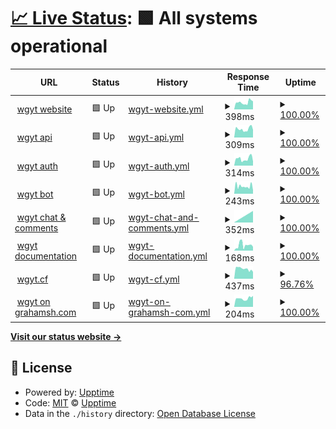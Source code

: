 # [📈 Live Status](https://stats.wgyt.tk): <!--live status--> **🟩 All systems operational**

<!--start: status pages-->
<!-- This summary is generated by Upptime (https://github.com/upptime/upptime) -->
<!-- Do not edit this manually, your changes will be overwritten -->
<!-- prettier-ignore -->
| URL | Status | History | Response Time | Uptime |
| --- | ------ | ------- | ------------- | ------ |
| <img alt="" src="https://favicons.githubusercontent.com/www.wgyt.tk" height="13"> [wgyt website](https://www.wgyt.tk) | 🟩 Up | [wgyt-website.yml](https://github.com/wgytwebsites/stats.wgyt.tk/commits/master/history/wgyt-website.yml) | <details><summary><img alt="Response time graph" src="./graphs/wgyt-website/response-time-week.png" height="20"> 398ms</summary><br><a href="https://stats.wgyt.tk/history/wgyt-website"><img alt="Response time 380" src="https://img.shields.io/endpoint?url=https%3A%2F%2Fraw.githubusercontent.com%2Fwgytwebsites%2Fstats.wgyt.tk%2Fmaster%2Fapi%2Fwgyt-website%2Fresponse-time.json"></a><br><a href="https://stats.wgyt.tk/history/wgyt-website"><img alt="24-hour response time 517" src="https://img.shields.io/endpoint?url=https%3A%2F%2Fraw.githubusercontent.com%2Fwgytwebsites%2Fstats.wgyt.tk%2Fmaster%2Fapi%2Fwgyt-website%2Fresponse-time-day.json"></a><br><a href="https://stats.wgyt.tk/history/wgyt-website"><img alt="7-day response time 398" src="https://img.shields.io/endpoint?url=https%3A%2F%2Fraw.githubusercontent.com%2Fwgytwebsites%2Fstats.wgyt.tk%2Fmaster%2Fapi%2Fwgyt-website%2Fresponse-time-week.json"></a><br><a href="https://stats.wgyt.tk/history/wgyt-website"><img alt="30-day response time 380" src="https://img.shields.io/endpoint?url=https%3A%2F%2Fraw.githubusercontent.com%2Fwgytwebsites%2Fstats.wgyt.tk%2Fmaster%2Fapi%2Fwgyt-website%2Fresponse-time-month.json"></a><br><a href="https://stats.wgyt.tk/history/wgyt-website"><img alt="1-year response time 380" src="https://img.shields.io/endpoint?url=https%3A%2F%2Fraw.githubusercontent.com%2Fwgytwebsites%2Fstats.wgyt.tk%2Fmaster%2Fapi%2Fwgyt-website%2Fresponse-time-year.json"></a></details> | <details><summary><a href="https://stats.wgyt.tk/history/wgyt-website">100.00%</a></summary><a href="https://stats.wgyt.tk/history/wgyt-website"><img alt="All-time uptime 100.00%" src="https://img.shields.io/endpoint?url=https%3A%2F%2Fraw.githubusercontent.com%2Fwgytwebsites%2Fstats.wgyt.tk%2Fmaster%2Fapi%2Fwgyt-website%2Fuptime.json"></a><br><a href="https://stats.wgyt.tk/history/wgyt-website"><img alt="24-hour uptime 100.00%" src="https://img.shields.io/endpoint?url=https%3A%2F%2Fraw.githubusercontent.com%2Fwgytwebsites%2Fstats.wgyt.tk%2Fmaster%2Fapi%2Fwgyt-website%2Fuptime-day.json"></a><br><a href="https://stats.wgyt.tk/history/wgyt-website"><img alt="7-day uptime 100.00%" src="https://img.shields.io/endpoint?url=https%3A%2F%2Fraw.githubusercontent.com%2Fwgytwebsites%2Fstats.wgyt.tk%2Fmaster%2Fapi%2Fwgyt-website%2Fuptime-week.json"></a><br><a href="https://stats.wgyt.tk/history/wgyt-website"><img alt="30-day uptime 100.00%" src="https://img.shields.io/endpoint?url=https%3A%2F%2Fraw.githubusercontent.com%2Fwgytwebsites%2Fstats.wgyt.tk%2Fmaster%2Fapi%2Fwgyt-website%2Fuptime-month.json"></a><br><a href="https://stats.wgyt.tk/history/wgyt-website"><img alt="1-year uptime 100.00%" src="https://img.shields.io/endpoint?url=https%3A%2F%2Fraw.githubusercontent.com%2Fwgytwebsites%2Fstats.wgyt.tk%2Fmaster%2Fapi%2Fwgyt-website%2Fuptime-year.json"></a></details>
| <img alt="" src="https://favicons.githubusercontent.com/api.wgyt.tk" height="13"> [wgyt api](https://api.wgyt.tk) | 🟩 Up | [wgyt-api.yml](https://github.com/wgytwebsites/stats.wgyt.tk/commits/master/history/wgyt-api.yml) | <details><summary><img alt="Response time graph" src="./graphs/wgyt-api/response-time-week.png" height="20"> 309ms</summary><br><a href="https://stats.wgyt.tk/history/wgyt-api"><img alt="Response time 317" src="https://img.shields.io/endpoint?url=https%3A%2F%2Fraw.githubusercontent.com%2Fwgytwebsites%2Fstats.wgyt.tk%2Fmaster%2Fapi%2Fwgyt-api%2Fresponse-time.json"></a><br><a href="https://stats.wgyt.tk/history/wgyt-api"><img alt="24-hour response time 356" src="https://img.shields.io/endpoint?url=https%3A%2F%2Fraw.githubusercontent.com%2Fwgytwebsites%2Fstats.wgyt.tk%2Fmaster%2Fapi%2Fwgyt-api%2Fresponse-time-day.json"></a><br><a href="https://stats.wgyt.tk/history/wgyt-api"><img alt="7-day response time 309" src="https://img.shields.io/endpoint?url=https%3A%2F%2Fraw.githubusercontent.com%2Fwgytwebsites%2Fstats.wgyt.tk%2Fmaster%2Fapi%2Fwgyt-api%2Fresponse-time-week.json"></a><br><a href="https://stats.wgyt.tk/history/wgyt-api"><img alt="30-day response time 317" src="https://img.shields.io/endpoint?url=https%3A%2F%2Fraw.githubusercontent.com%2Fwgytwebsites%2Fstats.wgyt.tk%2Fmaster%2Fapi%2Fwgyt-api%2Fresponse-time-month.json"></a><br><a href="https://stats.wgyt.tk/history/wgyt-api"><img alt="1-year response time 317" src="https://img.shields.io/endpoint?url=https%3A%2F%2Fraw.githubusercontent.com%2Fwgytwebsites%2Fstats.wgyt.tk%2Fmaster%2Fapi%2Fwgyt-api%2Fresponse-time-year.json"></a></details> | <details><summary><a href="https://stats.wgyt.tk/history/wgyt-api">100.00%</a></summary><a href="https://stats.wgyt.tk/history/wgyt-api"><img alt="All-time uptime 100.00%" src="https://img.shields.io/endpoint?url=https%3A%2F%2Fraw.githubusercontent.com%2Fwgytwebsites%2Fstats.wgyt.tk%2Fmaster%2Fapi%2Fwgyt-api%2Fuptime.json"></a><br><a href="https://stats.wgyt.tk/history/wgyt-api"><img alt="24-hour uptime 100.00%" src="https://img.shields.io/endpoint?url=https%3A%2F%2Fraw.githubusercontent.com%2Fwgytwebsites%2Fstats.wgyt.tk%2Fmaster%2Fapi%2Fwgyt-api%2Fuptime-day.json"></a><br><a href="https://stats.wgyt.tk/history/wgyt-api"><img alt="7-day uptime 100.00%" src="https://img.shields.io/endpoint?url=https%3A%2F%2Fraw.githubusercontent.com%2Fwgytwebsites%2Fstats.wgyt.tk%2Fmaster%2Fapi%2Fwgyt-api%2Fuptime-week.json"></a><br><a href="https://stats.wgyt.tk/history/wgyt-api"><img alt="30-day uptime 100.00%" src="https://img.shields.io/endpoint?url=https%3A%2F%2Fraw.githubusercontent.com%2Fwgytwebsites%2Fstats.wgyt.tk%2Fmaster%2Fapi%2Fwgyt-api%2Fuptime-month.json"></a><br><a href="https://stats.wgyt.tk/history/wgyt-api"><img alt="1-year uptime 100.00%" src="https://img.shields.io/endpoint?url=https%3A%2F%2Fraw.githubusercontent.com%2Fwgytwebsites%2Fstats.wgyt.tk%2Fmaster%2Fapi%2Fwgyt-api%2Fuptime-year.json"></a></details>
| <img alt="" src="https://favicons.githubusercontent.com/auth.wgyt.tk" height="13"> [wgyt auth](https://auth.wgyt.tk) | 🟩 Up | [wgyt-auth.yml](https://github.com/wgytwebsites/stats.wgyt.tk/commits/master/history/wgyt-auth.yml) | <details><summary><img alt="Response time graph" src="./graphs/wgyt-auth/response-time-week.png" height="20"> 314ms</summary><br><a href="https://stats.wgyt.tk/history/wgyt-auth"><img alt="Response time 304" src="https://img.shields.io/endpoint?url=https%3A%2F%2Fraw.githubusercontent.com%2Fwgytwebsites%2Fstats.wgyt.tk%2Fmaster%2Fapi%2Fwgyt-auth%2Fresponse-time.json"></a><br><a href="https://stats.wgyt.tk/history/wgyt-auth"><img alt="24-hour response time 382" src="https://img.shields.io/endpoint?url=https%3A%2F%2Fraw.githubusercontent.com%2Fwgytwebsites%2Fstats.wgyt.tk%2Fmaster%2Fapi%2Fwgyt-auth%2Fresponse-time-day.json"></a><br><a href="https://stats.wgyt.tk/history/wgyt-auth"><img alt="7-day response time 314" src="https://img.shields.io/endpoint?url=https%3A%2F%2Fraw.githubusercontent.com%2Fwgytwebsites%2Fstats.wgyt.tk%2Fmaster%2Fapi%2Fwgyt-auth%2Fresponse-time-week.json"></a><br><a href="https://stats.wgyt.tk/history/wgyt-auth"><img alt="30-day response time 304" src="https://img.shields.io/endpoint?url=https%3A%2F%2Fraw.githubusercontent.com%2Fwgytwebsites%2Fstats.wgyt.tk%2Fmaster%2Fapi%2Fwgyt-auth%2Fresponse-time-month.json"></a><br><a href="https://stats.wgyt.tk/history/wgyt-auth"><img alt="1-year response time 304" src="https://img.shields.io/endpoint?url=https%3A%2F%2Fraw.githubusercontent.com%2Fwgytwebsites%2Fstats.wgyt.tk%2Fmaster%2Fapi%2Fwgyt-auth%2Fresponse-time-year.json"></a></details> | <details><summary><a href="https://stats.wgyt.tk/history/wgyt-auth">100.00%</a></summary><a href="https://stats.wgyt.tk/history/wgyt-auth"><img alt="All-time uptime 100.00%" src="https://img.shields.io/endpoint?url=https%3A%2F%2Fraw.githubusercontent.com%2Fwgytwebsites%2Fstats.wgyt.tk%2Fmaster%2Fapi%2Fwgyt-auth%2Fuptime.json"></a><br><a href="https://stats.wgyt.tk/history/wgyt-auth"><img alt="24-hour uptime 100.00%" src="https://img.shields.io/endpoint?url=https%3A%2F%2Fraw.githubusercontent.com%2Fwgytwebsites%2Fstats.wgyt.tk%2Fmaster%2Fapi%2Fwgyt-auth%2Fuptime-day.json"></a><br><a href="https://stats.wgyt.tk/history/wgyt-auth"><img alt="7-day uptime 100.00%" src="https://img.shields.io/endpoint?url=https%3A%2F%2Fraw.githubusercontent.com%2Fwgytwebsites%2Fstats.wgyt.tk%2Fmaster%2Fapi%2Fwgyt-auth%2Fuptime-week.json"></a><br><a href="https://stats.wgyt.tk/history/wgyt-auth"><img alt="30-day uptime 100.00%" src="https://img.shields.io/endpoint?url=https%3A%2F%2Fraw.githubusercontent.com%2Fwgytwebsites%2Fstats.wgyt.tk%2Fmaster%2Fapi%2Fwgyt-auth%2Fuptime-month.json"></a><br><a href="https://stats.wgyt.tk/history/wgyt-auth"><img alt="1-year uptime 100.00%" src="https://img.shields.io/endpoint?url=https%3A%2F%2Fraw.githubusercontent.com%2Fwgytwebsites%2Fstats.wgyt.tk%2Fmaster%2Fapi%2Fwgyt-auth%2Fuptime-year.json"></a></details>
| <img alt="" src="https://favicons.githubusercontent.com/bot.wgyt.tk" height="13"> [wgyt bot](https://bot.wgyt.tk) | 🟩 Up | [wgyt-bot.yml](https://github.com/wgytwebsites/stats.wgyt.tk/commits/master/history/wgyt-bot.yml) | <details><summary><img alt="Response time graph" src="./graphs/wgyt-bot/response-time-week.png" height="20"> 243ms</summary><br><a href="https://stats.wgyt.tk/history/wgyt-bot"><img alt="Response time 316" src="https://img.shields.io/endpoint?url=https%3A%2F%2Fraw.githubusercontent.com%2Fwgytwebsites%2Fstats.wgyt.tk%2Fmaster%2Fapi%2Fwgyt-bot%2Fresponse-time.json"></a><br><a href="https://stats.wgyt.tk/history/wgyt-bot"><img alt="24-hour response time 249" src="https://img.shields.io/endpoint?url=https%3A%2F%2Fraw.githubusercontent.com%2Fwgytwebsites%2Fstats.wgyt.tk%2Fmaster%2Fapi%2Fwgyt-bot%2Fresponse-time-day.json"></a><br><a href="https://stats.wgyt.tk/history/wgyt-bot"><img alt="7-day response time 243" src="https://img.shields.io/endpoint?url=https%3A%2F%2Fraw.githubusercontent.com%2Fwgytwebsites%2Fstats.wgyt.tk%2Fmaster%2Fapi%2Fwgyt-bot%2Fresponse-time-week.json"></a><br><a href="https://stats.wgyt.tk/history/wgyt-bot"><img alt="30-day response time 316" src="https://img.shields.io/endpoint?url=https%3A%2F%2Fraw.githubusercontent.com%2Fwgytwebsites%2Fstats.wgyt.tk%2Fmaster%2Fapi%2Fwgyt-bot%2Fresponse-time-month.json"></a><br><a href="https://stats.wgyt.tk/history/wgyt-bot"><img alt="1-year response time 316" src="https://img.shields.io/endpoint?url=https%3A%2F%2Fraw.githubusercontent.com%2Fwgytwebsites%2Fstats.wgyt.tk%2Fmaster%2Fapi%2Fwgyt-bot%2Fresponse-time-year.json"></a></details> | <details><summary><a href="https://stats.wgyt.tk/history/wgyt-bot">100.00%</a></summary><a href="https://stats.wgyt.tk/history/wgyt-bot"><img alt="All-time uptime 100.00%" src="https://img.shields.io/endpoint?url=https%3A%2F%2Fraw.githubusercontent.com%2Fwgytwebsites%2Fstats.wgyt.tk%2Fmaster%2Fapi%2Fwgyt-bot%2Fuptime.json"></a><br><a href="https://stats.wgyt.tk/history/wgyt-bot"><img alt="24-hour uptime 100.00%" src="https://img.shields.io/endpoint?url=https%3A%2F%2Fraw.githubusercontent.com%2Fwgytwebsites%2Fstats.wgyt.tk%2Fmaster%2Fapi%2Fwgyt-bot%2Fuptime-day.json"></a><br><a href="https://stats.wgyt.tk/history/wgyt-bot"><img alt="7-day uptime 100.00%" src="https://img.shields.io/endpoint?url=https%3A%2F%2Fraw.githubusercontent.com%2Fwgytwebsites%2Fstats.wgyt.tk%2Fmaster%2Fapi%2Fwgyt-bot%2Fuptime-week.json"></a><br><a href="https://stats.wgyt.tk/history/wgyt-bot"><img alt="30-day uptime 100.00%" src="https://img.shields.io/endpoint?url=https%3A%2F%2Fraw.githubusercontent.com%2Fwgytwebsites%2Fstats.wgyt.tk%2Fmaster%2Fapi%2Fwgyt-bot%2Fuptime-month.json"></a><br><a href="https://stats.wgyt.tk/history/wgyt-bot"><img alt="1-year uptime 100.00%" src="https://img.shields.io/endpoint?url=https%3A%2F%2Fraw.githubusercontent.com%2Fwgytwebsites%2Fstats.wgyt.tk%2Fmaster%2Fapi%2Fwgyt-bot%2Fuptime-year.json"></a></details>
| <img alt="" src="https://favicons.githubusercontent.com/social.wgyt.tk" height="13"> [wgyt chat & comments](https://social.wgyt.tk) | 🟩 Up | [wgyt-chat-and-comments.yml](https://github.com/wgytwebsites/stats.wgyt.tk/commits/master/history/wgyt-chat-and-comments.yml) | <details><summary><img alt="Response time graph" src="./graphs/wgyt-chat-and-comments/response-time-week.png" height="20"> 352ms</summary><br><a href="https://stats.wgyt.tk/history/wgyt-chat-and-comments"><img alt="Response time 352" src="https://img.shields.io/endpoint?url=https%3A%2F%2Fraw.githubusercontent.com%2Fwgytwebsites%2Fstats.wgyt.tk%2Fmaster%2Fapi%2Fwgyt-chat-and-comments%2Fresponse-time.json"></a><br><a href="https://stats.wgyt.tk/history/wgyt-chat-and-comments"><img alt="24-hour response time 352" src="https://img.shields.io/endpoint?url=https%3A%2F%2Fraw.githubusercontent.com%2Fwgytwebsites%2Fstats.wgyt.tk%2Fmaster%2Fapi%2Fwgyt-chat-and-comments%2Fresponse-time-day.json"></a><br><a href="https://stats.wgyt.tk/history/wgyt-chat-and-comments"><img alt="7-day response time 352" src="https://img.shields.io/endpoint?url=https%3A%2F%2Fraw.githubusercontent.com%2Fwgytwebsites%2Fstats.wgyt.tk%2Fmaster%2Fapi%2Fwgyt-chat-and-comments%2Fresponse-time-week.json"></a><br><a href="https://stats.wgyt.tk/history/wgyt-chat-and-comments"><img alt="30-day response time 352" src="https://img.shields.io/endpoint?url=https%3A%2F%2Fraw.githubusercontent.com%2Fwgytwebsites%2Fstats.wgyt.tk%2Fmaster%2Fapi%2Fwgyt-chat-and-comments%2Fresponse-time-month.json"></a><br><a href="https://stats.wgyt.tk/history/wgyt-chat-and-comments"><img alt="1-year response time 352" src="https://img.shields.io/endpoint?url=https%3A%2F%2Fraw.githubusercontent.com%2Fwgytwebsites%2Fstats.wgyt.tk%2Fmaster%2Fapi%2Fwgyt-chat-and-comments%2Fresponse-time-year.json"></a></details> | <details><summary><a href="https://stats.wgyt.tk/history/wgyt-chat-and-comments">100.00%</a></summary><a href="https://stats.wgyt.tk/history/wgyt-chat-and-comments"><img alt="All-time uptime 100.00%" src="https://img.shields.io/endpoint?url=https%3A%2F%2Fraw.githubusercontent.com%2Fwgytwebsites%2Fstats.wgyt.tk%2Fmaster%2Fapi%2Fwgyt-chat-and-comments%2Fuptime.json"></a><br><a href="https://stats.wgyt.tk/history/wgyt-chat-and-comments"><img alt="24-hour uptime 100.00%" src="https://img.shields.io/endpoint?url=https%3A%2F%2Fraw.githubusercontent.com%2Fwgytwebsites%2Fstats.wgyt.tk%2Fmaster%2Fapi%2Fwgyt-chat-and-comments%2Fuptime-day.json"></a><br><a href="https://stats.wgyt.tk/history/wgyt-chat-and-comments"><img alt="7-day uptime 100.00%" src="https://img.shields.io/endpoint?url=https%3A%2F%2Fraw.githubusercontent.com%2Fwgytwebsites%2Fstats.wgyt.tk%2Fmaster%2Fapi%2Fwgyt-chat-and-comments%2Fuptime-week.json"></a><br><a href="https://stats.wgyt.tk/history/wgyt-chat-and-comments"><img alt="30-day uptime 100.00%" src="https://img.shields.io/endpoint?url=https%3A%2F%2Fraw.githubusercontent.com%2Fwgytwebsites%2Fstats.wgyt.tk%2Fmaster%2Fapi%2Fwgyt-chat-and-comments%2Fuptime-month.json"></a><br><a href="https://stats.wgyt.tk/history/wgyt-chat-and-comments"><img alt="1-year uptime 100.00%" src="https://img.shields.io/endpoint?url=https%3A%2F%2Fraw.githubusercontent.com%2Fwgytwebsites%2Fstats.wgyt.tk%2Fmaster%2Fapi%2Fwgyt-chat-and-comments%2Fuptime-year.json"></a></details>
| <img alt="" src="https://favicons.githubusercontent.com/documentation.wgyt.tk" height="13"> [wgyt documentation](https://documentation.wgyt.tk) | 🟩 Up | [wgyt-documentation.yml](https://github.com/wgytwebsites/stats.wgyt.tk/commits/master/history/wgyt-documentation.yml) | <details><summary><img alt="Response time graph" src="./graphs/wgyt-documentation/response-time-week.png" height="20"> 168ms</summary><br><a href="https://stats.wgyt.tk/history/wgyt-documentation"><img alt="Response time 164" src="https://img.shields.io/endpoint?url=https%3A%2F%2Fraw.githubusercontent.com%2Fwgytwebsites%2Fstats.wgyt.tk%2Fmaster%2Fapi%2Fwgyt-documentation%2Fresponse-time.json"></a><br><a href="https://stats.wgyt.tk/history/wgyt-documentation"><img alt="24-hour response time 174" src="https://img.shields.io/endpoint?url=https%3A%2F%2Fraw.githubusercontent.com%2Fwgytwebsites%2Fstats.wgyt.tk%2Fmaster%2Fapi%2Fwgyt-documentation%2Fresponse-time-day.json"></a><br><a href="https://stats.wgyt.tk/history/wgyt-documentation"><img alt="7-day response time 168" src="https://img.shields.io/endpoint?url=https%3A%2F%2Fraw.githubusercontent.com%2Fwgytwebsites%2Fstats.wgyt.tk%2Fmaster%2Fapi%2Fwgyt-documentation%2Fresponse-time-week.json"></a><br><a href="https://stats.wgyt.tk/history/wgyt-documentation"><img alt="30-day response time 164" src="https://img.shields.io/endpoint?url=https%3A%2F%2Fraw.githubusercontent.com%2Fwgytwebsites%2Fstats.wgyt.tk%2Fmaster%2Fapi%2Fwgyt-documentation%2Fresponse-time-month.json"></a><br><a href="https://stats.wgyt.tk/history/wgyt-documentation"><img alt="1-year response time 164" src="https://img.shields.io/endpoint?url=https%3A%2F%2Fraw.githubusercontent.com%2Fwgytwebsites%2Fstats.wgyt.tk%2Fmaster%2Fapi%2Fwgyt-documentation%2Fresponse-time-year.json"></a></details> | <details><summary><a href="https://stats.wgyt.tk/history/wgyt-documentation">100.00%</a></summary><a href="https://stats.wgyt.tk/history/wgyt-documentation"><img alt="All-time uptime 100.00%" src="https://img.shields.io/endpoint?url=https%3A%2F%2Fraw.githubusercontent.com%2Fwgytwebsites%2Fstats.wgyt.tk%2Fmaster%2Fapi%2Fwgyt-documentation%2Fuptime.json"></a><br><a href="https://stats.wgyt.tk/history/wgyt-documentation"><img alt="24-hour uptime 100.00%" src="https://img.shields.io/endpoint?url=https%3A%2F%2Fraw.githubusercontent.com%2Fwgytwebsites%2Fstats.wgyt.tk%2Fmaster%2Fapi%2Fwgyt-documentation%2Fuptime-day.json"></a><br><a href="https://stats.wgyt.tk/history/wgyt-documentation"><img alt="7-day uptime 100.00%" src="https://img.shields.io/endpoint?url=https%3A%2F%2Fraw.githubusercontent.com%2Fwgytwebsites%2Fstats.wgyt.tk%2Fmaster%2Fapi%2Fwgyt-documentation%2Fuptime-week.json"></a><br><a href="https://stats.wgyt.tk/history/wgyt-documentation"><img alt="30-day uptime 100.00%" src="https://img.shields.io/endpoint?url=https%3A%2F%2Fraw.githubusercontent.com%2Fwgytwebsites%2Fstats.wgyt.tk%2Fmaster%2Fapi%2Fwgyt-documentation%2Fuptime-month.json"></a><br><a href="https://stats.wgyt.tk/history/wgyt-documentation"><img alt="1-year uptime 100.00%" src="https://img.shields.io/endpoint?url=https%3A%2F%2Fraw.githubusercontent.com%2Fwgytwebsites%2Fstats.wgyt.tk%2Fmaster%2Fapi%2Fwgyt-documentation%2Fuptime-year.json"></a></details>
| <img alt="" src="https://favicons.githubusercontent.com/wgyt.cf" height="13"> [wgyt.cf](https://wgyt.cf/null) | 🟩 Up | [wgyt-cf.yml](https://github.com/wgytwebsites/stats.wgyt.tk/commits/master/history/wgyt-cf.yml) | <details><summary><img alt="Response time graph" src="./graphs/wgyt-cf/response-time-week.png" height="20"> 437ms</summary><br><a href="https://stats.wgyt.tk/history/wgyt-cf"><img alt="Response time 486" src="https://img.shields.io/endpoint?url=https%3A%2F%2Fraw.githubusercontent.com%2Fwgytwebsites%2Fstats.wgyt.tk%2Fmaster%2Fapi%2Fwgyt-cf%2Fresponse-time.json"></a><br><a href="https://stats.wgyt.tk/history/wgyt-cf"><img alt="24-hour response time 358" src="https://img.shields.io/endpoint?url=https%3A%2F%2Fraw.githubusercontent.com%2Fwgytwebsites%2Fstats.wgyt.tk%2Fmaster%2Fapi%2Fwgyt-cf%2Fresponse-time-day.json"></a><br><a href="https://stats.wgyt.tk/history/wgyt-cf"><img alt="7-day response time 437" src="https://img.shields.io/endpoint?url=https%3A%2F%2Fraw.githubusercontent.com%2Fwgytwebsites%2Fstats.wgyt.tk%2Fmaster%2Fapi%2Fwgyt-cf%2Fresponse-time-week.json"></a><br><a href="https://stats.wgyt.tk/history/wgyt-cf"><img alt="30-day response time 486" src="https://img.shields.io/endpoint?url=https%3A%2F%2Fraw.githubusercontent.com%2Fwgytwebsites%2Fstats.wgyt.tk%2Fmaster%2Fapi%2Fwgyt-cf%2Fresponse-time-month.json"></a><br><a href="https://stats.wgyt.tk/history/wgyt-cf"><img alt="1-year response time 486" src="https://img.shields.io/endpoint?url=https%3A%2F%2Fraw.githubusercontent.com%2Fwgytwebsites%2Fstats.wgyt.tk%2Fmaster%2Fapi%2Fwgyt-cf%2Fresponse-time-year.json"></a></details> | <details><summary><a href="https://stats.wgyt.tk/history/wgyt-cf">96.76%</a></summary><a href="https://stats.wgyt.tk/history/wgyt-cf"><img alt="All-time uptime 97.80%" src="https://img.shields.io/endpoint?url=https%3A%2F%2Fraw.githubusercontent.com%2Fwgytwebsites%2Fstats.wgyt.tk%2Fmaster%2Fapi%2Fwgyt-cf%2Fuptime.json"></a><br><a href="https://stats.wgyt.tk/history/wgyt-cf"><img alt="24-hour uptime 77.29%" src="https://img.shields.io/endpoint?url=https%3A%2F%2Fraw.githubusercontent.com%2Fwgytwebsites%2Fstats.wgyt.tk%2Fmaster%2Fapi%2Fwgyt-cf%2Fuptime-day.json"></a><br><a href="https://stats.wgyt.tk/history/wgyt-cf"><img alt="7-day uptime 96.76%" src="https://img.shields.io/endpoint?url=https%3A%2F%2Fraw.githubusercontent.com%2Fwgytwebsites%2Fstats.wgyt.tk%2Fmaster%2Fapi%2Fwgyt-cf%2Fuptime-week.json"></a><br><a href="https://stats.wgyt.tk/history/wgyt-cf"><img alt="30-day uptime 97.80%" src="https://img.shields.io/endpoint?url=https%3A%2F%2Fraw.githubusercontent.com%2Fwgytwebsites%2Fstats.wgyt.tk%2Fmaster%2Fapi%2Fwgyt-cf%2Fuptime-month.json"></a><br><a href="https://stats.wgyt.tk/history/wgyt-cf"><img alt="1-year uptime 97.80%" src="https://img.shields.io/endpoint?url=https%3A%2F%2Fraw.githubusercontent.com%2Fwgytwebsites%2Fstats.wgyt.tk%2Fmaster%2Fapi%2Fwgyt-cf%2Fuptime-year.json"></a></details>
| <img alt="" src="https://favicons.githubusercontent.com/wgyt.grahamsh.com" height="13"> [wgyt on grahamsh.com](https://wgyt.grahamsh.com) | 🟩 Up | [wgyt-on-grahamsh-com.yml](https://github.com/wgytwebsites/stats.wgyt.tk/commits/master/history/wgyt-on-grahamsh-com.yml) | <details><summary><img alt="Response time graph" src="./graphs/wgyt-on-grahamsh-com/response-time-week.png" height="20"> 204ms</summary><br><a href="https://stats.wgyt.tk/history/wgyt-on-grahamsh-com"><img alt="Response time 196" src="https://img.shields.io/endpoint?url=https%3A%2F%2Fraw.githubusercontent.com%2Fwgytwebsites%2Fstats.wgyt.tk%2Fmaster%2Fapi%2Fwgyt-on-grahamsh-com%2Fresponse-time.json"></a><br><a href="https://stats.wgyt.tk/history/wgyt-on-grahamsh-com"><img alt="24-hour response time 246" src="https://img.shields.io/endpoint?url=https%3A%2F%2Fraw.githubusercontent.com%2Fwgytwebsites%2Fstats.wgyt.tk%2Fmaster%2Fapi%2Fwgyt-on-grahamsh-com%2Fresponse-time-day.json"></a><br><a href="https://stats.wgyt.tk/history/wgyt-on-grahamsh-com"><img alt="7-day response time 204" src="https://img.shields.io/endpoint?url=https%3A%2F%2Fraw.githubusercontent.com%2Fwgytwebsites%2Fstats.wgyt.tk%2Fmaster%2Fapi%2Fwgyt-on-grahamsh-com%2Fresponse-time-week.json"></a><br><a href="https://stats.wgyt.tk/history/wgyt-on-grahamsh-com"><img alt="30-day response time 196" src="https://img.shields.io/endpoint?url=https%3A%2F%2Fraw.githubusercontent.com%2Fwgytwebsites%2Fstats.wgyt.tk%2Fmaster%2Fapi%2Fwgyt-on-grahamsh-com%2Fresponse-time-month.json"></a><br><a href="https://stats.wgyt.tk/history/wgyt-on-grahamsh-com"><img alt="1-year response time 196" src="https://img.shields.io/endpoint?url=https%3A%2F%2Fraw.githubusercontent.com%2Fwgytwebsites%2Fstats.wgyt.tk%2Fmaster%2Fapi%2Fwgyt-on-grahamsh-com%2Fresponse-time-year.json"></a></details> | <details><summary><a href="https://stats.wgyt.tk/history/wgyt-on-grahamsh-com">100.00%</a></summary><a href="https://stats.wgyt.tk/history/wgyt-on-grahamsh-com"><img alt="All-time uptime 100.00%" src="https://img.shields.io/endpoint?url=https%3A%2F%2Fraw.githubusercontent.com%2Fwgytwebsites%2Fstats.wgyt.tk%2Fmaster%2Fapi%2Fwgyt-on-grahamsh-com%2Fuptime.json"></a><br><a href="https://stats.wgyt.tk/history/wgyt-on-grahamsh-com"><img alt="24-hour uptime 100.00%" src="https://img.shields.io/endpoint?url=https%3A%2F%2Fraw.githubusercontent.com%2Fwgytwebsites%2Fstats.wgyt.tk%2Fmaster%2Fapi%2Fwgyt-on-grahamsh-com%2Fuptime-day.json"></a><br><a href="https://stats.wgyt.tk/history/wgyt-on-grahamsh-com"><img alt="7-day uptime 100.00%" src="https://img.shields.io/endpoint?url=https%3A%2F%2Fraw.githubusercontent.com%2Fwgytwebsites%2Fstats.wgyt.tk%2Fmaster%2Fapi%2Fwgyt-on-grahamsh-com%2Fuptime-week.json"></a><br><a href="https://stats.wgyt.tk/history/wgyt-on-grahamsh-com"><img alt="30-day uptime 100.00%" src="https://img.shields.io/endpoint?url=https%3A%2F%2Fraw.githubusercontent.com%2Fwgytwebsites%2Fstats.wgyt.tk%2Fmaster%2Fapi%2Fwgyt-on-grahamsh-com%2Fuptime-month.json"></a><br><a href="https://stats.wgyt.tk/history/wgyt-on-grahamsh-com"><img alt="1-year uptime 100.00%" src="https://img.shields.io/endpoint?url=https%3A%2F%2Fraw.githubusercontent.com%2Fwgytwebsites%2Fstats.wgyt.tk%2Fmaster%2Fapi%2Fwgyt-on-grahamsh-com%2Fuptime-year.json"></a></details>

<!--end: status pages-->

[**Visit our status website →**](https://stats.wgyt.tk)

## 📄 License

- Powered by: [Upptime](https://github.com/upptime/upptime)
- Code: [MIT](./LICENSE) © [Upptime](https://upptime.js.org)
- Data in the `./history` directory: [Open Database License](https://opendatacommons.org/licenses/odbl/1-0/)
